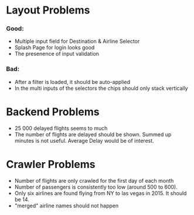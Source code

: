 # Layout Problems

### Good:

- Multiple input field for Destination & Airline Selector
- Splash Page for login looks good
- The presenence of input validation

### Bad: 

- After a filter is loaded, it should be auto-applied
- In the multi inputs of the selectors the chips should only stack vertically

# Backend Problems

- 25 000 delayed flights seems to much
- The number of flights are delayed should be shown. Summed up minutes is not useful. 
  Average Delay would be of interest.

# Crawler Problems

- Number of flights are only crawled for the first day of each month
- Number of passengers is consistently too low (around 500 to 600).
- Only six airlines are found flying from NY to las vegas in 2015. It should be 14.
- "merged" airline names should not happen
